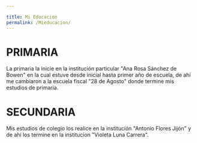 ```yaml
---

title: Mi Educacion
permalink: /Mieducacion/
---
```


# **PRIMARIA**

La primaria la inicie en la institución particular "Ana Rosa Sánchez de Bowen" en la cual estuve desde inicial hasta primer año de escuela, de ahí me cambiaron a la escuela fiscal "28 de Agosto" donde termine mis estudios de primaria.


# **SECUNDARIA**

Mis estudios de colegio los realice en la institución "Antonio Flores Jijón" y de ahí los termine en la institucion "Violeta Luna Carrera".

